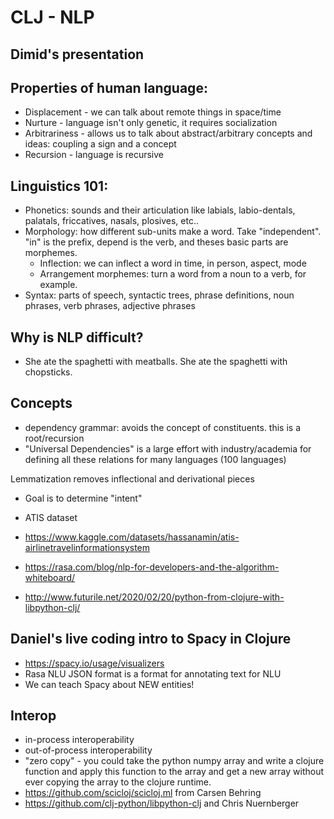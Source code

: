# CLJ - NLP

## Dimid's presentation

## Properties of human language:
- Displacement - we can talk about remote things in space/time
- Nurture - language isn't only genetic, it requires socialization
- Arbitrariness - allows us to talk about abstract/arbitrary concepts and ideas: coupling a sign and a concept
- Recursion - language is recursive



## Linguistics 101: 
- Phonetics: sounds and their articulation like labials, labio-dentals, palatals, friccatives, nasals, plosives, etc..
- Morphology: how different sub-units make a word. Take "independent". "in" is the prefix, depend is the verb, and theses basic parts are morphemes. 
    - Inflection: we can inflect a word in time, in person, aspect, mode
    - Arrangement morphemes: turn a word from a noun to a verb, for example.
- Syntax: parts of speech, syntactic trees, phrase definitions, noun phrases, verb phrases, adjective phrases

## Why is NLP difficult?
- She ate the spaghetti with meatballs. She ate the spaghetti with chopsticks.


## Concepts
- dependency grammar: avoids the concept of constituents. this is a root/recursion
- "Universal Dependencies" is a large effort with industry/academia for defining all these relations for many languages (100 languages)

Lemmatization removes inflectional and derivational pieces



- Goal is to determine "intent"
- ATIS dataset
- https://www.kaggle.com/datasets/hassanamin/atis-airlinetravelinformationsystem

- https://rasa.com/blog/nlp-for-developers-and-the-algorithm-whiteboard/

- http://www.futurile.net/2020/02/20/python-from-clojure-with-libpython-clj/

## Daniel's live coding intro to Spacy in Clojure
- https://spacy.io/usage/visualizers
- Rasa NLU JSON format is a format for annotating text for NLU
- We can teach Spacy about NEW entities!



## Interop
- in-process interoperability
- out-of-process interoperability
- "zero copy" - you could take the python numpy array and write a clojure function and apply this function to the array and get a new array without ever copying the array to the clojure runtime.
- https://github.com/scicloj/scicloj.ml from Carsen Behring
- https://github.com/clj-python/libpython-clj and Chris Nuernberger
